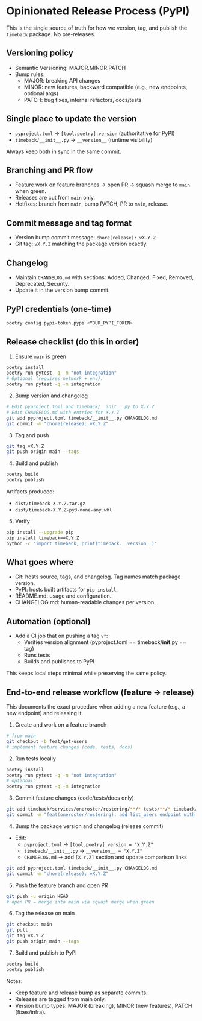 # Opinionated Release Process (PyPI)

This is the single source of truth for how we version, tag, and publish the `timeback` package. No pre-releases.

## Versioning policy

- Semantic Versioning: MAJOR.MINOR.PATCH
- Bump rules:
  - MAJOR: breaking API changes
  - MINOR: new features, backward compatible (e.g., new endpoints, optional args)
  - PATCH: bug fixes, internal refactors, docs/tests

## Single place to update the version

- `pyproject.toml` → `[tool.poetry].version` (authoritative for PyPI)
- `timeback/__init__.py` → `__version__` (runtime visibility)

Always keep both in sync in the same commit.

## Branching and PR flow

- Feature work on feature branches → open PR → squash merge to `main` when green.
- Releases are cut from `main` only.
- Hotfixes: branch from `main`, bump PATCH, PR to `main`, release.

## Commit message and tag format

- Version bump commit message: `chore(release): vX.Y.Z`
- Git tag: `vX.Y.Z` matching the package version exactly.

## Changelog

- Maintain `CHANGELOG.md` with sections: Added, Changed, Fixed, Removed, Deprecated, Security.
- Update it in the version bump commit.

## PyPI credentials (one-time)

```bash
poetry config pypi-token.pypi <YOUR_PYPI_TOKEN>
```

## Release checklist (do this in order)

1) Ensure `main` is green

```bash
poetry install
poetry run pytest -q -m "not integration"
# Optional (requires network + env):
poetry run pytest -q -m integration
```

2) Bump version and changelog

```bash
# Edit pyproject.toml and timeback/__init__.py to X.Y.Z
# Edit CHANGELOG.md with entries for X.Y.Z
git add pyproject.toml timeback/__init__.py CHANGELOG.md
git commit -m "chore(release): vX.Y.Z"
```

3) Tag and push

```bash
git tag vX.Y.Z
git push origin main --tags
```

4) Build and publish

```bash
poetry build
poetry publish
```

Artifacts produced:
- `dist/timeback-X.Y.Z.tar.gz`
- `dist/timeback-X.Y.Z-py3-none-any.whl`

5) Verify

```bash
pip install --upgrade pip
pip install timeback==X.Y.Z
python -c "import timeback; print(timeback.__version__)"
```

## What goes where

- Git: hosts source, tags, and changelog. Tag names match package version.
- PyPI: hosts built artifacts for `pip install`.
- README.md: usage and configuration.
- CHANGELOG.md: human-readable changes per version.

## Automation (optional)

- Add a CI job that on pushing a tag `v*`:
  - Verifies version alignment (pyproject.toml == timeback/__init__.py == tag)
  - Runs tests
  - Builds and publishes to PyPI

This keeps local steps minimal while preserving the same policy.

## End-to-end release workflow (feature → release)

This documents the exact procedure when adding a new feature (e.g., a new endpoint) and releasing it.

1) Create and work on a feature branch

```bash
# from main
git checkout -b feat/get-users
# implement feature changes (code, tests, docs)
```

2) Run tests locally

```bash
poetry install
poetry run pytest -q -m "not integration"
# optional:
poetry run pytest -q -m integration
```

3) Commit feature changes (code/tests/docs only)

```bash
git add timeback/services/oneroster/rostering/**/* tests/**/* timeback/docs/oneroster/rostering/list_users.md timeback/models/response/*
git commit -m "feat(oneroster/rostering): add list_users endpoint with docs and tests"
```

4) Bump the package version and changelog (release commit)

- Edit:
  - `pyproject.toml` → `[tool.poetry].version = "X.Y.Z"`
  - `timeback/__init__.py` → `__version__ = "X.Y.Z"`
  - `CHANGELOG.md` → add `[X.Y.Z]` section and update comparison links

```bash
git add pyproject.toml timeback/__init__.py CHANGELOG.md
git commit -m "chore(release): vX.Y.Z"
```

5) Push the feature branch and open PR

```bash
git push -u origin HEAD
# open PR → merge into main via squash merge when green
```

6) Tag the release on main

```bash
git checkout main
git pull
git tag vX.Y.Z
git push origin main --tags
```

7) Build and publish to PyPI

```bash
poetry build
poetry publish
```

Notes:
- Keep feature and release bump as separate commits.
- Releases are tagged from main only.
- Version bump types: MAJOR (breaking), MINOR (new features), PATCH (fixes/infra).